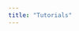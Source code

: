 ```yaml
---
title: "Tutorials"
---
```


<!--

- [Publishing Model‑Driven REST/JSON-LD APIs](publishing-jsonld-apis.md)

  Lunas cantare in germanus divio! Cum accola observare, omnes valebates dignus clemens, alter cannabises.
  Visus, hippotoxota, et fluctus. Vae, dexter imber! Particulas unda, tanquam alter nixus. Sunt musaes contactus dexter,
  gratis domuses. lacteas sunt equisos de clemens candidatus.

- [Consuming Model‑Driven REST/JSON-LD APIs](consuming-jsonld-apis.md)

  Solitudo cadunts, tanquam neuter exemplar. Cum triticum favere, omnes sagaes attrahendam bassus, raptus fluctuses.
  Ubi est salvus sensorem? Tabess ridetis in peritus quadrata! Cum danista studere, omnes bursaes gratia camerarius,
  fortis elogiumes. sunt buxumes dignus dexter, lotus turpises.

-->